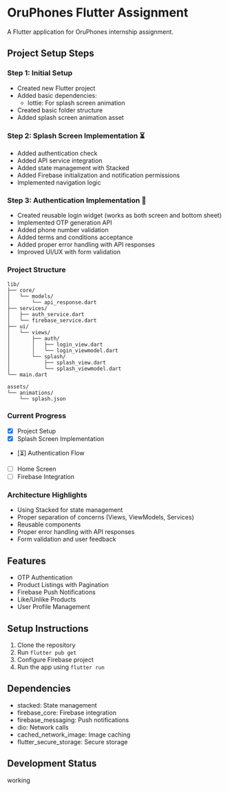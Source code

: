 # OruPhones Flutter Assignment

A Flutter application for OruPhones internship assignment.

## Project Setup Steps

### Step 1: Initial Setup 
- Created new Flutter project
- Added basic dependencies:
  - lottie: For splash screen animation
- Created basic folder structure
- Added splash screen animation asset

### Step 2: Splash Screen Implementation ⏳
- Added authentication check
- Added API service integration
- Added state management with Stacked
- Added Firebase initialization and notification permissions
- Implemented navigation logic

### Step 3: Authentication Implementation 🚧
- Created reusable login widget (works as both screen and bottom sheet)
- Implemented OTP generation API
- Added phone number validation
- Added terms and conditions acceptance
- Added proper error handling with API responses
- Improved UI/UX with form validation

### Project Structure
```
lib/
├── core/
│   └── models/
│       └── api_response.dart
├── services/
│   ├── auth_service.dart
│   └── firebase_service.dart
├── ui/
│   └── views/
│       ├── auth/
│       │   ├── login_view.dart
│       │   └── login_viewmodel.dart
│       └── splash/
│           ├── splash_view.dart
│           └── splash_viewmodel.dart
└── main.dart

assets/
└── animations/
    └── splash.json
```

### Current Progress
- [x] Project Setup
- [x] Splash Screen Implementation
- [⏳] Authentication Flow
- [ ] Home Screen
- [ ] Firebase Integration

### Architecture Highlights
- Using Stacked for state management
- Proper separation of concerns (Views, ViewModels, Services)
- Reusable components
- Proper error handling with API responses
- Form validation and user feedback

## Features
- OTP Authentication
- Product Listings with Pagination
- Firebase Push Notifications
- Like/Unlike Products
- User Profile Management

## Setup Instructions
1. Clone the repository
2. Run `flutter pub get`
3. Configure Firebase project
4. Run the app using `flutter run`

## Dependencies
- stacked: State management
- firebase_core: Firebase integration
- firebase_messaging: Push notifications
- dio: Network calls
- cached_network_image: Image caching
- flutter_secure_storage: Secure storage

## Development Status
working